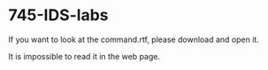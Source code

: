 # 745-IDS-labs

If you want to look at the command.rtf, please download and open it. 

It is impossible to read it in the web page.
###
